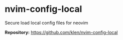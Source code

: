 # nvim-config-local

Secure load local config files for neovim

**Repository:** <https://github.com/klen/nvim-config-local>

